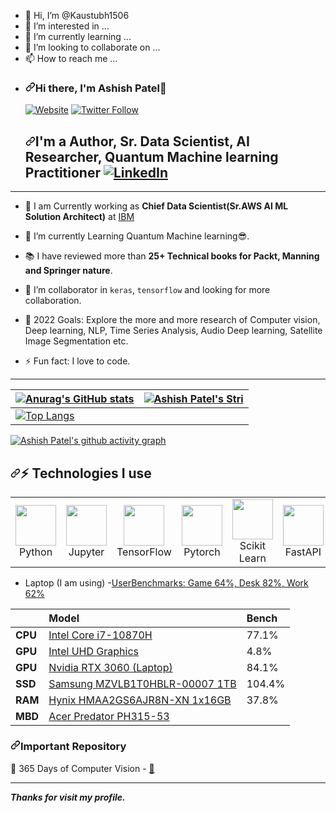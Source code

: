 - 👋 Hi, I’m @Kaustubh1506
- 👀 I’m interested in ...
- 🌱 I’m currently learning ...
- 💞️ I’m looking to collaborate on ...
- 📫 How to reach me ...

<!---
Kaustubh1506/Kaustubh1506 is a ✨ special ✨ repository because its `README.md` (this file) appears on your GitHub profile.
You can click the Preview link to take a look at your changes.
--->
<article class="markdown-body entry-content container-lg f5" itemprop="text"><ul dir="auto">
<li>
<h3 dir="auto"><a id="user-content-hi-there-im-kaustubh-bhendarkar" class="anchor" aria-hidden="true" tabindex="-1" href="#hi-there-im-ashish-patel"><svg class="octicon octicon-link" viewBox="0 0 16 16" version="1.1" width="16" height="16" aria-hidden="true"><path d="m7.775 3.275 1.25-1.25a3.5 3.5 0 1 1 4.95 4.95l-2.5 2.5a3.5 3.5 0 0 1-4.95 0 .751.751 0 0 1 .018-1.042.751.751 0 0 1 1.042-.018 1.998 1.998 0 0 0 2.83 0l2.5-2.5a2.002 2.002 0 0 0-2.83-2.83l-1.25 1.25a.751.751 0 0 1-1.042-.018.751.751 0 0 1-.018-1.042Zm-4.69 9.64a1.998 1.998 0 0 0 2.83 0l1.25-1.25a.751.751 0 0 1 1.042.018.751.751 0 0 1 .018 1.042l-1.25 1.25a3.5 3.5 0 1 1-4.95-4.95l2.5-2.5a3.5 3.5 0 0 1 4.95 0 .751.751 0 0 1-.018 1.042.751.751 0 0 1-1.042.018 1.998 1.998 0 0 0-2.83 0l-2.5 2.5a1.998 1.998 0 0 0 0 2.83Z"></path></svg></a>Hi there, I'm Ashish Patel👋</h3>
<p dir="auto"><a target="_blank" rel="noopener noreferrer nofollow" href="https://camo.githubusercontent.com/dab733229f18d50e5b2f821db187fda7c6867a4a8e35b71b67d493b59c410e52/68747470733a2f2f6b6f6d617265762e636f6d2f67687076632f3f757365726e616d653d617368697368706174656c323626636f6c6f723d677265656e"><img src="https://camo.githubusercontent.com/dab733229f18d50e5b2f821db187fda7c6867a4a8e35b71b67d493b59c410e52/68747470733a2f2f6b6f6d617265762e636f6d2f67687076632f3f757365726e616d653d617368697368706174656c323626636f6c6f723d677265656e" alt="" data-canonical-src="https://komarev.com/ghpvc/?username=ashishpatel26&amp;color=green" style="max-width: 100%;"></a><br>
<a href="https://www.linkedin.com/in/ashishpatel2604/" rel="nofollow"><img src="https://camo.githubusercontent.com/8080d4abf70171aed0ce2e67d702d3a6234901175c382bcfd2a47dc55c21167e/68747470733a2f2f696d672e736869656c64732e696f2f776562736974653f6c6162656c3d617368697368706174656c3236267374796c653d666f722d7468652d62616467652675726c3d6874747073253341253246253246636f6465737461636b722e636f6d" alt="Website" data-canonical-src="https://img.shields.io/website?label=ashishpatel26&amp;style=for-the-badge&amp;url=https%3A%2F%2Fcodestackr.com" style="max-width: 100%;"></a>
<a href="https://twitter.com/imashish2604" rel="nofollow"><img src="https://camo.githubusercontent.com/fce734b3ed353ff9d956e93a819df957cc6d42b7951fa0f94cf6031e70ea577e/68747470733a2f2f696d672e736869656c64732e696f2f747769747465722f666f6c6c6f772f696d617368697368323630343f636f6c6f723d314441314632266c6f676f3d74776974746572267374796c653d666f722d7468652d6261646765" alt="Twitter Follow" data-canonical-src="https://img.shields.io/twitter/follow/imashish2604?color=1DA1F2&amp;logo=twitter&amp;style=for-the-badge" style="max-width: 100%;"></a></p>
<h2 dir="auto"><a id="user-content-im-a-author-sr-data-scientist-ai-researcher-quantum-machine-learning-practitioner-" class="anchor" aria-hidden="true" tabindex="-1" href="#im-a-author-sr-data-scientist-ai-researcher-quantum-machine-learning-practitioner-"><svg class="octicon octicon-link" viewBox="0 0 16 16" version="1.1" width="16" height="16" aria-hidden="true"><path d="m7.775 3.275 1.25-1.25a3.5 3.5 0 1 1 4.95 4.95l-2.5 2.5a3.5 3.5 0 0 1-4.95 0 .751.751 0 0 1 .018-1.042.751.751 0 0 1 1.042-.018 1.998 1.998 0 0 0 2.83 0l2.5-2.5a2.002 2.002 0 0 0-2.83-2.83l-1.25 1.25a.751.751 0 0 1-1.042-.018.751.751 0 0 1-.018-1.042Zm-4.69 9.64a1.998 1.998 0 0 0 2.83 0l1.25-1.25a.751.751 0 0 1 1.042.018.751.751 0 0 1 .018 1.042l-1.25 1.25a3.5 3.5 0 1 1-4.95-4.95l2.5-2.5a3.5 3.5 0 0 1 4.95 0 .751.751 0 0 1-.018 1.042.751.751 0 0 1-1.042.018 1.998 1.998 0 0 0-2.83 0l-2.5 2.5a1.998 1.998 0 0 0 0 2.83Z"></path></svg></a>I'm a Author, Sr. Data Scientist, AI Researcher, Quantum Machine learning Practitioner <a href="https://www.linkedin.com/in/ashishpatel2604/" rel="nofollow"><img src="https://camo.githubusercontent.com/7e1a1a039c75a7c4d2a91d7f97bf0a1c2adcf7cb49b7dbbfc02963a4f9fdaca4/68747470733a2f2f696d672e736869656c64732e696f2f62616467652f6c696e6b6564696e2d2532333030373742352e7376673f7374796c653d666f722d7468652d6261646765266c6f676f3d6c696e6b6564696e266c6f676f436f6c6f723d7768697465" alt="LinkedIn" data-canonical-src="https://img.shields.io/badge/linkedin-%230077B5.svg?style=for-the-badge&amp;logo=linkedin&amp;logoColor=white" style="max-width: 100%;"></a></h2>
</li>
</ul>
<hr>
<ul dir="auto">
<li>🔭 I am Currently working as <strong>Chief Data Scientist(Sr.AWS AI ML Solution Architect)</strong> at <a href="https://www.ibm.com/in-en" rel="nofollow">IBM</a></li>
</ul>
<ul dir="auto">
<li>
<p dir="auto">🌱 I’m currently Learning Quantum Machine learning😎.</p>
</li>
<li>
<p dir="auto">📚 I have reviewed more than <strong>25+ Technical books for Packt, Manning and Springer nature</strong>.</p>
</li>
<li>
<p dir="auto">👯 I’m collaborator in <code>keras</code>, <code>tensorflow</code> and looking for more collaboration.</p>
</li>
<li>
<p dir="auto">🥅 2022 Goals: Explore the more and more research of Computer vision, Deep learning, NLP, Time Series Analysis, Audio Deep learning, Satellite Image Segmentation etc.</p>
</li>
<li>
<p dir="auto">⚡ Fun fact: I love to code.</p>
</li>
</ul>
<hr>
<table>
<thead>
<tr>
<th><a target="_blank" rel="noopener noreferrer nofollow" href="https://camo.githubusercontent.com/df2d9285d1dbb723821f01b52c8f22a4c8001ff49c6f747a263f442d6c3e4e75/68747470733a2f2f6769746875622d726561646d652d73746174732e76657263656c2e6170702f6170693f757365726e616d653d617368697368706174656c32362673686f775f69636f6e733d74727565267468656d653d7261646963616c"><img src="https://camo.githubusercontent.com/df2d9285d1dbb723821f01b52c8f22a4c8001ff49c6f747a263f442d6c3e4e75/68747470733a2f2f6769746875622d726561646d652d73746174732e76657263656c2e6170702f6170693f757365726e616d653d617368697368706174656c32362673686f775f69636f6e733d74727565267468656d653d7261646963616c" alt="Anurag's GitHub stats" data-canonical-src="https://github-readme-stats.vercel.app/api?username=ashishpatel26&amp;show_icons=true&amp;theme=radical" style="max-width: 100%;"></a></th>
<th><a href="https://git.io/streak-stats" rel="nofollow"><img src="https://camo.githubusercontent.com/c70c987729b955d91b2403b533c9cfd5d2497c03dba3e8bc7e6bbad5f2ec1bd9/68747470733a2f2f73747265616b2d73746174732e64656d6f6c61622e636f6d3f757365723d617368697368706174656c3236267468656d653d6461726b26626f726465725f7261646975733d37266d6f64653d7765656b6c79" alt="Ashish Patel's Stri" data-canonical-src="https://streak-stats.demolab.com?user=ashishpatel26&amp;theme=dark&amp;border_radius=7&amp;mode=weekly" style="max-width: 100%;"></a></th>
</tr>
</thead>
<tbody>
<tr>
<td><a href="https://github.com/anuraghazra/github-readme-stats"><img src="https://camo.githubusercontent.com/65a8fd0a3b2e928a804dc07ae0b7dfededc0307c2c183336eb0bcd2aa2ef50b7/68747470733a2f2f6769746875622d726561646d652d73746174732e76657263656c2e6170702f6170692f746f702d6c616e67732f3f757365726e616d653d617368697368706174656c3236266c61796f75743d636f6d70616374262673686f775f69636f6e733d74727565267468656d653d7261646963616c" alt="Top Langs" data-canonical-src="https://github-readme-stats.vercel.app/api/top-langs/?username=ashishpatel26&amp;layout=compact&amp;&amp;show_icons=true&amp;theme=radical" style="max-width: 100%;"></a></td>
<td></td>
</tr>
</tbody>
</table>
<p dir="auto"><a href="https://github.com/ashutosh00710/github-readme-activity-graph"><img src="https://camo.githubusercontent.com/e22839c8fb63fb27280c20f3b89feaba52da7e0acf6b48c6a2a611f51f57a593/68747470733a2f2f6769746875622d726561646d652d61637469766974792d67726170682e6379636c69632e6170702f67726170683f757365726e616d653d617368697368706174656c32362662675f636f6c6f723d31323132313226636f6c6f723d643031626334266c696e653d39653463393826706f696e743d64643133613726617265613d7472756526686964655f626f726465723d74727565" alt="Ashish Patel's github activity graph" data-canonical-src="https://github-readme-activity-graph.cyclic.app/graph?username=ashishpatel26&amp;bg_color=121212&amp;color=d01bc4&amp;line=9e4c98&amp;point=dd13a7&amp;area=true&amp;hide_border=true" style="max-width: 100%;"></a></p>
<h2 dir="auto"><a id="user-content--technologies-i-use" class="anchor" aria-hidden="true" tabindex="-1" href="#-technologies-i-use"><svg class="octicon octicon-link" viewBox="0 0 16 16" version="1.1" width="16" height="16" aria-hidden="true"><path d="m7.775 3.275 1.25-1.25a3.5 3.5 0 1 1 4.95 4.95l-2.5 2.5a3.5 3.5 0 0 1-4.95 0 .751.751 0 0 1 .018-1.042.751.751 0 0 1 1.042-.018 1.998 1.998 0 0 0 2.83 0l2.5-2.5a2.002 2.002 0 0 0-2.83-2.83l-1.25 1.25a.751.751 0 0 1-1.042-.018.751.751 0 0 1-.018-1.042Zm-4.69 9.64a1.998 1.998 0 0 0 2.83 0l1.25-1.25a.751.751 0 0 1 1.042.018.751.751 0 0 1 .018 1.042l-1.25 1.25a3.5 3.5 0 1 1-4.95-4.95l2.5-2.5a3.5 3.5 0 0 1 4.95 0 .751.751 0 0 1-.018 1.042.751.751 0 0 1-1.042.018 1.998 1.998 0 0 0-2.83 0l-2.5 2.5a1.998 1.998 0 0 0 0 2.83Z"></path></svg></a>⚡ Technologies I use</h2>
<div align="center" dir="auto">
<table align="center">
    <tbody><tr>
        <td align="center" width="140" height="112.43">
            <a target="_blank" rel="noopener noreferrer" href="/ashishpatel26/ashishpatel26/blob/main/assets/icons/python.jpeg"><img src="/ashishpatel26/ashishpatel26/raw/main/assets/icons/python.jpeg" width="65px" style="max-width: 100%;"></a>
            <br> Python
        </td>
        <td align="center" width="140" height="112.43">
            <a target="_blank" rel="noopener noreferrer" href="/ashishpatel26/ashishpatel26/blob/main/assets/icons/jupyter.png"><img src="/ashishpatel26/ashishpatel26/raw/main/assets/icons/jupyter.png" width="65px" style="max-width: 100%;"></a>
            <br> Jupyter
        </td>
        <td align="center" width="140" height="112.43">
            <a target="_blank" rel="noopener noreferrer" href="/ashishpatel26/ashishpatel26/blob/main/assets/icons/tensorflow.png"><img src="/ashishpatel26/ashishpatel26/raw/main/assets/icons/tensorflow.png" width="65px" style="max-width: 100%;"></a>
            <br> TensorFlow
        </td>
        <td align="center" width="140" height="112.43">
            <a target="_blank" rel="noopener noreferrer" href="/ashishpatel26/ashishpatel26/blob/main/assets/icons/pytorch.png"><img src="/ashishpatel26/ashishpatel26/raw/main/assets/icons/pytorch.png" width="65px" style="max-width: 100%;"></a>
            <br> Pytorch
        </td>
        <td align="center" width="140" height="112.43">
            <a target="_blank" rel="noopener noreferrer" href="/ashishpatel26/ashishpatel26/blob/main/assets/icons/scikitlearn.png"><img src="/ashishpatel26/ashishpatel26/raw/main/assets/icons/scikitlearn.png" width="65px" style="max-width: 100%;"></a>
            <br> Scikit Learn
        </td>
        <td align="center" width="140" height="112.43">
            <a target="_blank" rel="noopener noreferrer" href="/ashishpatel26/ashishpatel26/blob/main/assets/icons/fastapi.png"><img src="/ashishpatel26/ashishpatel26/raw/main/assets/icons/fastapi.png" width="65px" style="max-width: 100%;"></a>
            <br> FastAPI
        </td>
        <td align="center" width="140" height="112.43">
            <a target="_blank" rel="noopener noreferrer" href="/ashishpatel26/ashishpatel26/blob/main/assets/icons/docker.png"><img src="/ashishpatel26/ashishpatel26/raw/main/assets/icons/docker.png" width="65px" style="max-width: 100%;"></a>
            <br> Docker
        </td>
    </tr>
</tbody></table>
</div>
<ul dir="auto">
<li>Laptop (I am using)
-<a href="https://www.userbenchmark.com/UserRun/54001935" rel="nofollow">UserBenchmarks: Game 64%, Desk 82%, Work 62%</a></li>
</ul>
<table>
<thead>
<tr>
<th align="left"></th>
<th align="left">Model</th>
<th align="left">Bench</th>
</tr>
</thead>
<tbody>
<tr>
<td align="left"><strong>CPU</strong></td>
<td align="left"><a href="https://cpu.userbenchmark.com/SpeedTest/1322918/IntelR-CoreTM-i7-10870H-CPU---220GHz" rel="nofollow">Intel Core i7-10870H</a></td>
<td align="left">77.1%</td>
</tr>
<tr>
<td align="left"><strong>GPU</strong></td>
<td align="left"><a href="https://gpu.userbenchmark.com/SpeedTest/1027883/IntelR-UHD-Graphics" rel="nofollow">Intel UHD Graphics</a></td>
<td align="left">4.8%</td>
</tr>
<tr>
<td align="left"><strong>GPU</strong></td>
<td align="left"><a href="https://gpu.userbenchmark.com/SpeedTest/1452971/NVIDIA-GeForce-RTX-3060-Laptop-GPU" rel="nofollow">Nvidia RTX 3060 (Laptop)</a></td>
<td align="left">84.1%</td>
</tr>
<tr>
<td align="left"><strong>SSD</strong></td>
<td align="left"><a href="https://ssd.userbenchmark.com/SpeedTest/963042/SAMSUNG-MZVLB1T0HBLR-00007" rel="nofollow">Samsung MZVLB1T0HBLR-00007 1TB</a></td>
<td align="left">104.4%</td>
</tr>
<tr>
<td align="left"><strong>RAM</strong></td>
<td align="left"><a href="https://ram.userbenchmark.com/SpeedTest/1166099/Hynix-HMAA2GS6AJR8N-XN-1x16GB" rel="nofollow">Hynix HMAA2GS6AJR8N-XN 1x16GB</a></td>
<td align="left">37.8%</td>
</tr>
<tr>
<td align="left"><strong>MBD</strong></td>
<td align="left"><a href="https://www.userbenchmark.com/System/Acer-Predator-PH315-53/193818" rel="nofollow">Acer Predator PH315-53</a></td>
<td align="left"></td>
</tr>
</tbody>
</table>
<h3 dir="auto"><a id="user-content-important-repository" class="anchor" aria-hidden="true" tabindex="-1" href="#important-repository"><svg class="octicon octicon-link" viewBox="0 0 16 16" version="1.1" width="16" height="16" aria-hidden="true"><path d="m7.775 3.275 1.25-1.25a3.5 3.5 0 1 1 4.95 4.95l-2.5 2.5a3.5 3.5 0 0 1-4.95 0 .751.751 0 0 1 .018-1.042.751.751 0 0 1 1.042-.018 1.998 1.998 0 0 0 2.83 0l2.5-2.5a2.002 2.002 0 0 0-2.83-2.83l-1.25 1.25a.751.751 0 0 1-1.042-.018.751.751 0 0 1-.018-1.042Zm-4.69 9.64a1.998 1.998 0 0 0 2.83 0l1.25-1.25a.751.751 0 0 1 1.042.018.751.751 0 0 1 .018 1.042l-1.25 1.25a3.5 3.5 0 1 1-4.95-4.95l2.5-2.5a3.5 3.5 0 0 1 4.95 0 .751.751 0 0 1-.018 1.042.751.751 0 0 1-1.042.018 1.998 1.998 0 0 0-2.83 0l-2.5 2.5a1.998 1.998 0 0 0 0 2.83Z"></path></svg></a>Important Repository</h3>
<p dir="auto">💾 365 Days of Computer Vision - <a href="https://github.com/ashishpatel26/365-Days-Computer-Vision-Learning-Linkedin-Post">🔗</a></p>
<hr>
<p dir="auto"><em><strong>Thanks for visit my profile.</strong></em></p>
</article>
